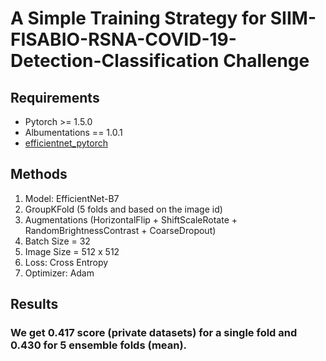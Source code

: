 # A Simple Training Strategy for SIIM-FISABIO-RSNA-COVID-19-Detection-Classification Challenge 
## Requirements
* Pytorch >= 1.5.0
* Albumentations == 1.0.1
* [efficientnet_pytorch](https://github.com/lukemelas/EfficientNet-PyTorch) 
## Methods
1. Model: EfficientNet-B7
2. GroupKFold (5 folds and based on the image id)
3. Augmentations (HorizontalFlip + ShiftScaleRotate + RandomBrightnessContrast + CoarseDropout)
4. Batch Size = 32
5. Image Size = 512 x 512
6. Loss: Cross Entropy
7. Optimizer: Adam
## Results
### We get 0.417 score (private datasets) for a single fold and 0.430 for 5 ensemble folds (mean).
